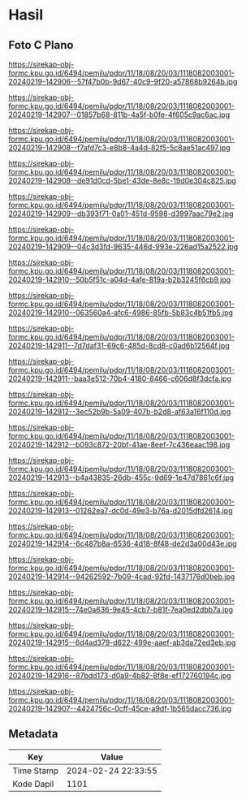 # Hasil

## Foto C Plano

https://sirekap-obj-formc.kpu.go.id/6494/pemilu/pdpr/11/18/08/20/03/1118082003001-20240219-142906--57f47b0b-9d67-40c9-9f20-a57868b9264b.jpg

https://sirekap-obj-formc.kpu.go.id/6494/pemilu/pdpr/11/18/08/20/03/1118082003001-20240219-142907--01857b68-811b-4a5f-b0fe-4f605c9ac6ac.jpg

https://sirekap-obj-formc.kpu.go.id/6494/pemilu/pdpr/11/18/08/20/03/1118082003001-20240219-142908--f7afd7c3-e8b8-4a4d-82f5-5c8ae51ac497.jpg

https://sirekap-obj-formc.kpu.go.id/6494/pemilu/pdpr/11/18/08/20/03/1118082003001-20240219-142908--de91d0cd-5be1-43de-8e8c-19d0e304c825.jpg

https://sirekap-obj-formc.kpu.go.id/6494/pemilu/pdpr/11/18/08/20/03/1118082003001-20240219-142909--db393f71-0a01-451d-9598-d3997aac79e2.jpg

https://sirekap-obj-formc.kpu.go.id/6494/pemilu/pdpr/11/18/08/20/03/1118082003001-20240219-142909--04c3d3fd-9635-446d-993e-226ad15a2522.jpg

https://sirekap-obj-formc.kpu.go.id/6494/pemilu/pdpr/11/18/08/20/03/1118082003001-20240219-142910--50b5f51c-a04d-4afe-819a-b2b3245f6cb9.jpg

https://sirekap-obj-formc.kpu.go.id/6494/pemilu/pdpr/11/18/08/20/03/1118082003001-20240219-142910--063560a4-afc6-4986-85fb-5b83c4b51fb5.jpg

https://sirekap-obj-formc.kpu.go.id/6494/pemilu/pdpr/11/18/08/20/03/1118082003001-20240219-142911--7d7daf31-69c6-485d-8cd8-c0ad6b12564f.jpg

https://sirekap-obj-formc.kpu.go.id/6494/pemilu/pdpr/11/18/08/20/03/1118082003001-20240219-142911--baa3e512-70b4-4180-8466-c606d8f3dcfa.jpg

https://sirekap-obj-formc.kpu.go.id/6494/pemilu/pdpr/11/18/08/20/03/1118082003001-20240219-142912--3ec52b9b-5a09-407b-b2d8-af63a16f110d.jpg

https://sirekap-obj-formc.kpu.go.id/6494/pemilu/pdpr/11/18/08/20/03/1118082003001-20240219-142912--b093c872-20bf-41ae-8eef-7c436eaac198.jpg

https://sirekap-obj-formc.kpu.go.id/6494/pemilu/pdpr/11/18/08/20/03/1118082003001-20240219-142913--b4a43835-26db-455c-9d69-1e47d7861c6f.jpg

https://sirekap-obj-formc.kpu.go.id/6494/pemilu/pdpr/11/18/08/20/03/1118082003001-20240219-142913--01262ea7-dc0d-49e3-b76a-d2015dfd2614.jpg

https://sirekap-obj-formc.kpu.go.id/6494/pemilu/pdpr/11/18/08/20/03/1118082003001-20240219-142914--6c487b8a-6536-4d18-8f48-de2d3a00d43e.jpg

https://sirekap-obj-formc.kpu.go.id/6494/pemilu/pdpr/11/18/08/20/03/1118082003001-20240219-142914--94262592-7b09-4cad-92fd-1437176d0beb.jpg

https://sirekap-obj-formc.kpu.go.id/6494/pemilu/pdpr/11/18/08/20/03/1118082003001-20240219-142915--74e0a636-9e45-4cb7-b81f-7ea0ed2dbb7a.jpg

https://sirekap-obj-formc.kpu.go.id/6494/pemilu/pdpr/11/18/08/20/03/1118082003001-20240219-142915--6d4ad379-d622-499e-aaef-ab3da72ed3eb.jpg

https://sirekap-obj-formc.kpu.go.id/6494/pemilu/pdpr/11/18/08/20/03/1118082003001-20240219-142916--87bdd173-d0a9-4b82-8f8e-ef172760194c.jpg

https://sirekap-obj-formc.kpu.go.id/6494/pemilu/pdpr/11/18/08/20/03/1118082003001-20240219-142907--4424756c-0cff-45ce-a9df-1b565dacc736.jpg


## Metadata

| Key        | Value               |
| ---------- | ------------------- |
| Time Stamp | 2024-02-24 22:33:55 |
| Kode Dapil | 1101                |



